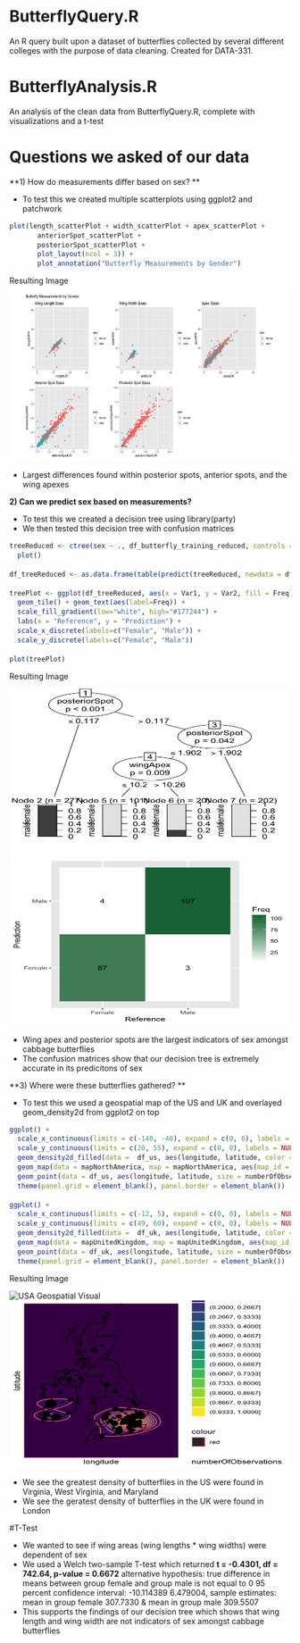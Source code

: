 # ButterflyQuery.R
An R query built upon a dataset of butterflies collected by several different colleges with the purpose of data cleaning. Created for DATA-331.

# ButterflyAnalysis.R
An analysis of the clean data from ButterflyQuery.R, complete with visualizations and a t-test

# Questions we asked of our data
**1) How do measurements differ based on sex? **
* To test this we created multiple scatterplots using ggplot2 and patchwork
``` r
plot(length_scatterPlot + width_scatterPlot + apex_scatterPlot +
       anteriorSpot_scatterPlot +
       posteriorSpot_scatterPlot +
       plot_layout(ncol = 3)) +
       plot_annotation("Butterfly Measurements by Gender")
```

Resulting Image

<img src="images/scatterplots.png" alt="Scatterplots Visual" width="600" height="300">

* Largest differences found within posterior spots, anterior spots, and the wing apexes

**2) Can we predict sex based on measurements?**
* To test this we created a decision tree using library(party)
* We then tested this decision tree with confusion matrices
``` r
treeReduced <- ctree(sex ~ ., df_butterfly_training_reduced, controls = ctree_control(mincriterion = .95, testtype = "MonteCarlo")) %T>%
  plot()
  
df_treeReduced <- as.data.frame(table(predict(treeReduced, newdata = df_butterfly_testing_reduced), df_butterfly_testing_reduced$sex))

treePlot <- ggplot(df_treeReduced, aes(x = Var1, y = Var2, fill = Freq)) +
  geom_tile() + geom_text(aes(label=Freq)) +
  scale_fill_gradient(low="white", high="#177244") +
  labs(x = "Reference", y = "Prediction") +
  scale_x_discrete(labels=c("Female", "Male")) +
  scale_y_discrete(labels=c("Female", "Male"))

plot(treePlot)
```
Resulting Image

<img src="images/Decision Tree Visual.png" alt="Decision Tree Visual" width="600" height="300">
<img src="images/confusion matrices visual.png" alt="Confusion Matrices Visual" width="600" height="300">

* Wing apex and posterior spots are the largest indicators of sex amongst cabbage butterflies
* The confusion matrices show that our decision tree is extremely accurate in its predicitons of sex

**3) Where were these butterflies gathered? **
* To test this we used a geospatial map of the US and UK and overlayed geom_density2d from  ggplot2 on top

``` r
ggplot() +
  scale_x_continuous(limits = c(-140, -48), expand = c(0, 0), labels = NULL, breaks = NULL) +
  scale_y_continuous(limits = c(20, 55), expand = c(0, 0), labels = NULL, breaks = NULL) +
  geom_density2d_filled(data =  df_us, aes(longitude, latitude, color = "red"), contour_var = "ndensity") +
  geom_map(data = mapNorthAmerica, map = mapNorthAmerica, aes(map_id = region), fill = NA, color = "black") +
  geom_point(data = df_us, aes(longitude, latitude, size = numberOfObservations)) +
  theme(panel.grid = element_blank(), panel.border = element_blank())

ggplot() +
  scale_x_continuous(limits = c(-12, 5), expand = c(0, 0), labels = NULL, breaks = NULL) +
  scale_y_continuous(limits = c(49, 60), expand = c(0, 0), labels = NULL, breaks = NULL) +
  geom_density2d_filled(data =  df_uk, aes(longitude, latitude, color = "red"), contour_var = "ndensity", bins = 15, adjust = 2) +
  geom_map(data = mapUnitedKingdom, map = mapUnitedKingdom, aes(map_id = region), fill = NA, color = "black") +
  geom_point(data = df_uk, aes(longitude, latitude, size = numberOfObservations)) +
  theme(panel.grid = element_blank(), panel.border = element_blank())
  ```
  
  Resulting Image
  
  <img src="images/USA geosptial.png" alt="USA Geospatial Visual" width="600" height="300">
  <img src="images/UK geospatial.png" alt="UK Geospatial Visual" width="600" height="300">
  
  * We see the greatest density of butterflies in the US were found in Virginia, West Virginia, and Maryland
  * We see the geratest density of butterflies in the UK were found in London
  
  #T-Test
  * We wanted to see if wing areas (wing lengths * wing widths) were dependent of sex
  * We used a Welch two-sample T-test which returned **t = -0.4301, df = 742.64, p-value = 0.6672**
    alternative hypothesis: true difference in means between group female and group male is not equal to 0
    95 percent confidence interval: -10.114389   6.479004, sample estimates: mean in group female 307.7330 &
    mean in group male 309.5507 
  * This supports the findings of our decision tree which shows that wing length and wing width are not indicators of sex
    amongst cabbage butterflies
